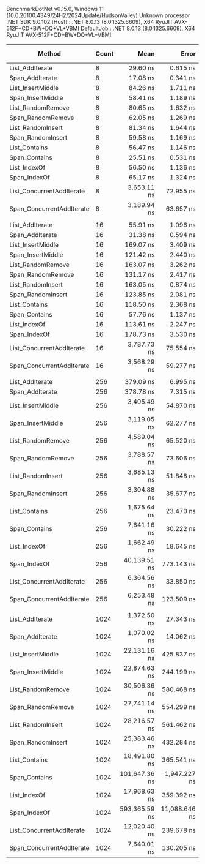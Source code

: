 BenchmarkDotNet v0.15.0, Windows 11 (10.0.26100.4349/24H2/2024Update/HudsonValley)
Unknown processor
.NET SDK 9.0.102
  [Host]     : .NET 8.0.13 (8.0.1325.6609), X64 RyuJIT AVX-512F+CD+BW+DQ+VL+VBMI
  DefaultJob : .NET 8.0.13 (8.0.1325.6609), X64 RyuJIT AVX-512F+CD+BW+DQ+VL+VBMI


| Method                    | Count | Mean          | Error         | StdDev        | Ratio  | RatioSD | Gen0      | Gen1   | Allocated | Alloc Ratio |
|-------------------------- |------ |--------------:|--------------:|--------------:|-------:|--------:|----------:|-------:|----------:|------------:|
| List_AddIterate           | 8     |      29.60 ns |      0.615 ns |      1.723 ns |   1.00 |    0.08 |    0.0140 |      - |      88 B |        1.00 |
| Span_AddIterate           | 8     |      17.08 ns |      0.341 ns |      0.521 ns |   0.58 |    0.04 |         - |      - |         - |        0.00 |
| List_InsertMiddle         | 8     |      84.26 ns |      1.711 ns |      3.377 ns |   2.86 |    0.20 |    0.0139 |      - |      88 B |        1.00 |
| Span_InsertMiddle         | 8     |      58.41 ns |      1.189 ns |      2.560 ns |   1.98 |    0.14 |         - |      - |         - |        0.00 |
| List_RandomRemove         | 8     |      80.65 ns |      1.632 ns |      3.143 ns |   2.73 |    0.19 |    0.0139 |      - |      88 B |        1.00 |
| Span_RandomRemove         | 8     |      62.05 ns |      1.269 ns |      2.865 ns |   2.10 |    0.15 |         - |      - |         - |        0.00 |
| List_RandomInsert         | 8     |      81.34 ns |      1.644 ns |      3.168 ns |   2.76 |    0.19 |    0.0139 |      - |      88 B |        1.00 |
| Span_RandomInsert         | 8     |      59.58 ns |      1.169 ns |      2.308 ns |   2.02 |    0.14 |         - |      - |         - |        0.00 |
| List_Contains             | 8     |      56.47 ns |      1.146 ns |      2.491 ns |   1.91 |    0.14 |    0.0140 |      - |      88 B |        1.00 |
| Span_Contains             | 8     |      25.51 ns |      0.531 ns |      0.811 ns |   0.86 |    0.06 |         - |      - |         - |        0.00 |
| List_IndexOf              | 8     |      56.50 ns |      1.136 ns |      2.242 ns |   1.91 |    0.13 |    0.0140 |      - |      88 B |        1.00 |
| Span_IndexOf              | 8     |      65.17 ns |      1.324 ns |      3.120 ns |   2.21 |    0.16 |    0.0764 |      - |     480 B |        5.45 |
| List_ConcurrentAddIterate | 8     |   3,653.11 ns |     72.955 ns |    169.085 ns | 123.83 |    9.10 |    0.5836 | 0.0038 |    3643 B |       41.40 |
| Span_ConcurrentAddIterate | 8     |   3,189.94 ns |     63.657 ns |    152.519 ns | 108.13 |    8.05 |    0.4120 |      - |    2563 B |       29.12 |
|                           |       |               |               |               |        |         |           |        |           |             |
| List_AddIterate           | 16    |      55.91 ns |      1.096 ns |      1.173 ns |   1.00 |    0.03 |    0.0191 |      - |     120 B |        1.00 |
| Span_AddIterate           | 16    |      31.38 ns |      0.594 ns |      0.636 ns |   0.56 |    0.02 |         - |      - |         - |        0.00 |
| List_InsertMiddle         | 16    |     169.07 ns |      3.409 ns |      7.833 ns |   3.03 |    0.15 |    0.0191 |      - |     120 B |        1.00 |
| Span_InsertMiddle         | 16    |     121.42 ns |      2.440 ns |      3.499 ns |   2.17 |    0.08 |         - |      - |         - |        0.00 |
| List_RandomRemove         | 16    |     163.07 ns |      3.262 ns |      6.047 ns |   2.92 |    0.12 |    0.0191 |      - |     120 B |        1.00 |
| Span_RandomRemove         | 16    |     131.17 ns |      2.417 ns |      2.019 ns |   2.35 |    0.06 |         - |      - |         - |        0.00 |
| List_RandomInsert         | 16    |     163.05 ns |      0.874 ns |      0.818 ns |   2.92 |    0.06 |    0.0191 |      - |     120 B |        1.00 |
| Span_RandomInsert         | 16    |     123.85 ns |      2.081 ns |      1.947 ns |   2.22 |    0.06 |         - |      - |         - |        0.00 |
| List_Contains             | 16    |     118.50 ns |      2.368 ns |      3.756 ns |   2.12 |    0.08 |    0.0191 |      - |     120 B |        1.00 |
| Span_Contains             | 16    |      57.76 ns |      1.137 ns |      1.117 ns |   1.03 |    0.03 |         - |      - |         - |        0.00 |
| List_IndexOf              | 16    |     113.61 ns |      2.247 ns |      2.308 ns |   2.03 |    0.06 |    0.0191 |      - |     120 B |        1.00 |
| Span_IndexOf              | 16    |     178.73 ns |      3.530 ns |      5.898 ns |   3.20 |    0.12 |    0.2294 |      - |    1440 B |       12.00 |
| List_ConcurrentAddIterate | 16    |   3,787.73 ns |     75.554 ns |    124.138 ns |  67.77 |    2.58 |    0.6638 |      - |    4155 B |       34.62 |
| Span_ConcurrentAddIterate | 16    |   3,568.29 ns |     59.277 ns |     68.264 ns |  63.85 |    1.75 |    0.4349 |      - |    2710 B |       22.58 |
|                           |       |               |               |               |        |         |           |        |           |             |
| List_AddIterate           | 256   |     379.09 ns |      6.995 ns |     10.032 ns |   1.00 |    0.04 |    0.1721 | 0.0005 |    1080 B |        1.00 |
| Span_AddIterate           | 256   |     378.78 ns |      7.315 ns |      7.184 ns |   1.00 |    0.03 |         - |      - |         - |        0.00 |
| List_InsertMiddle         | 256   |   3,405.49 ns |     54.870 ns |     45.819 ns |   8.99 |    0.26 |    0.1717 |      - |    1080 B |        1.00 |
| Span_InsertMiddle         | 256   |   3,119.05 ns |     62.277 ns |    110.697 ns |   8.23 |    0.36 |         - |      - |         - |        0.00 |
| List_RandomRemove         | 256   |   4,589.04 ns |     65.520 ns |     70.105 ns |  12.11 |    0.36 |    0.1678 |      - |    1080 B |        1.00 |
| Span_RandomRemove         | 256   |   3,788.57 ns |     73.606 ns |     72.291 ns |  10.00 |    0.31 |         - |      - |         - |        0.00 |
| List_RandomInsert         | 256   |   3,685.13 ns |     51.848 ns |     48.499 ns |   9.73 |    0.28 |    0.1717 |      - |    1080 B |        1.00 |
| Span_RandomInsert         | 256   |   3,304.88 ns |     35.677 ns |     31.627 ns |   8.72 |    0.24 |         - |      - |         - |        0.00 |
| List_Contains             | 256   |   1,675.64 ns |     23.470 ns |     18.324 ns |   4.42 |    0.12 |    0.1717 |      - |    1080 B |        1.00 |
| Span_Contains             | 256   |   7,641.16 ns |     30.222 ns |     25.237 ns |  20.17 |    0.52 |         - |      - |         - |        0.00 |
| List_IndexOf              | 256   |   1,662.49 ns |     18.645 ns |     16.529 ns |   4.39 |    0.12 |    0.1717 |      - |    1080 B |        1.00 |
| Span_IndexOf              | 256   |  40,139.51 ns |    773.143 ns |  1,561.786 ns | 105.95 |    4.89 |   63.6597 |      - |  399648 B |      370.04 |
| List_ConcurrentAddIterate | 256   |   6,364.56 ns |     33.850 ns |     26.428 ns |  16.80 |    0.43 |    2.7390 | 0.0305 |   16114 B |       14.92 |
| Span_ConcurrentAddIterate | 256   |   6,253.48 ns |    123.509 ns |    181.038 ns |  16.51 |    0.63 |    0.5188 |      - |    3222 B |        2.98 |
|                           |       |               |               |               |        |         |           |        |           |             |
| List_AddIterate           | 1024  |   1,372.50 ns |     27.343 ns |     45.685 ns |   1.00 |    0.05 |    0.6599 | 0.0095 |    4152 B |        1.00 |
| Span_AddIterate           | 1024  |   1,070.02 ns |     14.062 ns |     12.466 ns |   0.78 |    0.03 |         - |      - |         - |        0.00 |
| List_InsertMiddle         | 1024  |  22,131.16 ns |    425.837 ns |    473.317 ns |  16.14 |    0.62 |    0.6409 |      - |    4152 B |        1.00 |
| Span_InsertMiddle         | 1024  |  22,874.63 ns |    244.199 ns |    203.917 ns |  16.68 |    0.56 |         - |      - |         - |        0.00 |
| List_RandomRemove         | 1024  |  30,506.36 ns |    580.468 ns |    542.971 ns |  22.25 |    0.81 |    0.6104 |      - |    4152 B |        1.00 |
| Span_RandomRemove         | 1024  |  27,741.14 ns |    554.299 ns |    593.094 ns |  20.23 |    0.78 |         - |      - |         - |        0.00 |
| List_RandomInsert         | 1024  |  28,216.57 ns |    561.462 ns |    710.070 ns |  20.58 |    0.83 |    0.6409 |      - |    4152 B |        1.00 |
| Span_RandomInsert         | 1024  |  25,383.46 ns |    432.284 ns |    404.359 ns |  18.51 |    0.66 |         - |      - |         - |        0.00 |
| List_Contains             | 1024  |  18,491.80 ns |    365.541 ns |    500.357 ns |  13.49 |    0.56 |    0.6409 |      - |    4152 B |        1.00 |
| Span_Contains             | 1024  | 101,647.36 ns |  1,947.227 ns |  1,999.659 ns |  74.14 |    2.77 |         - |      - |         - |        0.00 |
| List_IndexOf              | 1024  |  17,968.63 ns |    359.392 ns |    413.877 ns |  13.11 |    0.51 |    0.6409 |      - |    4152 B |        1.00 |
| Span_IndexOf              | 1024  | 593,365.59 ns | 11,088.646 ns | 14,803.026 ns | 432.78 |   17.49 | 1001.9531 |      - | 6286656 B |    1,514.13 |
| List_ConcurrentAddIterate | 1024  |  12,020.40 ns |    239.678 ns |    358.739 ns |   8.77 |    0.38 |   15.4419 | 1.2207 |   53251 B |       12.83 |
| Span_ConcurrentAddIterate | 1024  |   7,640.01 ns |    130.205 ns |    115.423 ns |   5.57 |    0.20 |    0.5341 |      - |    3380 B |        0.81 |